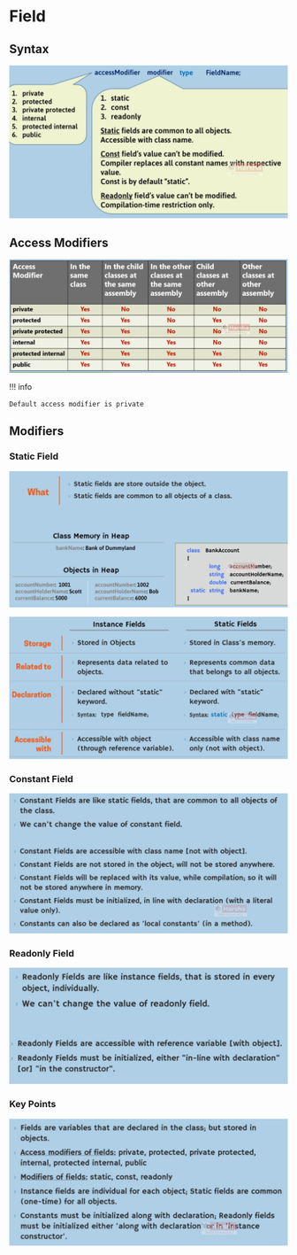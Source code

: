# Field

## Syntax

![](field/image7.jpg)

## Access Modifiers

![](field/image5.jpg)

!!! info

    Default access modifier is private

## Modifiers

### Static Field

![](field/image1.jpg)

![](field/image6.jpg)

### Constant Field

![](field/image3.jpg)

### Readonly Field

![](field/image4.jpg)

### Key Points

![](field/image2.jpg)
